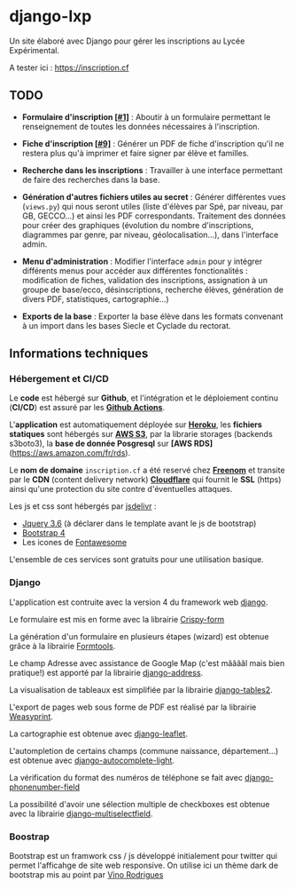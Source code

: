 # django-lxp
Un site élaboré avec Django pour gérer les inscriptions au Lycée Expérimental.

A tester ici : https://inscription.cf
## TODO
- **Formulaire d'inscription [[#1]](https://github.com/Lycee-Experimental/django-lxp/issues/1)** :
Aboutir à un formulaire permettant le renseignement de toutes les données nécessaires à l'inscription.

- **Fiche d'inscription [[#9]](https://github.com/Lycee-Experimental/django-lxp/issues/9)** :
Générer un PDF de fiche d'inscription qu'il ne restera plus qu'à imprimer et faire signer par élève et familles.

- **Recherche dans les inscriptions** : 
Travailler à une interface permettant de faire des recherches dans la base.

- **Génération d'autres fichiers utiles au secret** : 
Générer différentes vues (`views.py`) qui nous seront utiles (liste d'élèves par Spé, par niveau, par GB, GECCO...) et ainsi les PDF correspondants.
Traitement des données pour créer des graphiques (évolution du nombre d'inscriptions, diagrammes par genre, par niveau, géolocalisation...), dans l'interface admin.

- **Menu d'administration** : 
Modifier l'interface `admin` pour y intégrer différents menus pour accéder aux différentes fonctionalités : modification de fiches, validation des inscriptions, assignation à un groupe de base/ecco, désinscriptions, recherche élèves, génération de divers PDF, 
statistiques, cartographie...)

- **Exports de la base** :
Exporter la base élève dans les formats convenant à un import dans les bases Siecle et Cyclade du rectorat.

## Informations techniques

### Hébergement et CI/CD

Le **code** est hébergé sur **Github**, et l'intégration et le déploiement continu (**CI/CD**) est assuré par les **[Github Actions](https://github.com/features/actions)**.

L'**application** est automatiquement déployée sur **[Heroku](https://www.heroku.com/)**, les **fichiers statiques** sont hébergés sur **[AWS S3](https://aws.amazon.com/fr/s3/)**, par la librarie storages (backends s3boto3), la **base de donnée Posgresql** sur **[AWS RDS]**(https://aws.amazon.com/fr/rds).

Le **nom de domaine** `inscription.cf` a été reservé chez **[Freenom](https://www.freenom.com/fr/index.html)** et transite par le **CDN** (content delivery network) **[Cloudflare](https://www.cloudflare.com/fr-fr/)** qui fournit le **SSL** (https) ainsi qu'une protection du site contre d'éventuelles attaques.

Les js et css sont hébergés par [jsdelivr](https://www.jsdelivr.com/) :

  - [Jquery 3.6](https://jquery.com) (à déclarer dans le template avant le js de bootstrap)
  - [Bootstrap 4](https://getbootstrap.com/)
  - Les icones de [Fontawesome](https://fontawesome.com)

L'ensemble de ces services sont gratuits pour une utilisation basique.

### Django

L'application est contruite avec la version 4 du framework web [django](https://www.djangoproject.com/).

Le formulaire est mis en forme avec la librairie [Crispy-form](https://django-crispy-forms.readthedocs.io/en/latest/)

La génération d'un formulaire en plusieurs étapes (wizard) est obtenue grâce à la librairie [Formtools](https://django-formtools.readthedocs.io/en/latest/).

Le champ Adresse avec assistance de Google Map (c'est mââââl mais bien pratique!) est apporté par la librairie [django-address](https://pypi.org/project/django-address/).

La visualisation de tableaux est simplifiée par la librairie [django-tables2](https://django-tables2.readthedocs.io/en/latest/).

L'export de pages web sous forme de PDF est réalisé par la librairie [Weasyprint](https://weasyprint.org/).

La cartographie est obtenue avec [django-leaflet](https://github.com/makinacorpus/django-leaflet).

L'autompletion de certains champs (commune naissance, département...) est obtenue avec [django-autocomplete-light](https://github.com/yourlabs/django-autocomplete-light).

La vérification du format des numéros de téléphone se fait avec [django-phonenumber-field](https://github.com/stefanfoulis/django-phonenumber-field)

La possibilité d'avoir une sélection multiple de checkboxes est obtenue avec la librairie [django-multiselectfield](https://github.com/goinnn/django-multiselectfield).

### Boostrap
Bootstrap est un framwork css / js développé initialement pour twitter qui permet l'afficahge de site web responsive. 
On utilise ici un thème dark de bootstrap mis au point par [Vino Rodrigues](https://github.com/vinorodrigues/bootstrap-dark/)

